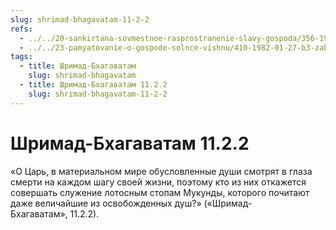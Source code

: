 ```yaml
---
slug: shrimad-bhagavatam-11-2-2
refs:
  - ../../20-sankirtana-sovmestnoe-rasprostranenie-slavy-gospoda/356-1982-01-21-b2-predskazanie-shrily-bhaktivinoda-thakura.md
  - ../../23-pamyatovanie-o-gospode-solnce-vishnu/410-1982-01-27-b3-zabvenie-krishny-istinnaya-smert.md
tags:
  - title: Шримад-Бхагаватам
    slug: shrimad-bhagavatam
  - title: Шримад-Бхагаватам 11.2.2
    slug: shrimad-bhagavatam-11-2-2
---
```


# Шримад-Бхагаватам 11.2.2

«О Царь, в материальном мире обусловленные души смотрят в глаза смерти на каждом шагу своей жизни, поэтому кто из них откажется совершать служение лотосным стопам Мукунды, которого почитают даже величайшие из освобожденных душ?» («Шримад-Бхагаватам», 11.2.2).


